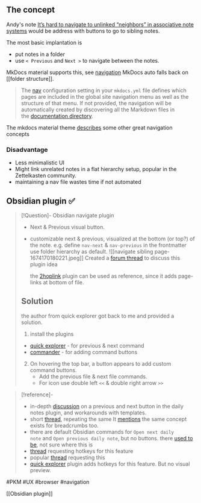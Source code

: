 ## The concept
Andy's note [It’s hard to navigate to unlinked “neighbors” in associative note systems](https://notes.andymatuschak.org/zT6iA52811NuLvbU9W8ixeDc3KUqyCT1wN8) would be address with buttons to go to sibling notes.

The most basic implantation is 
- put notes in a folder
- use `< Previous` and `Next >` to navigate between the notes.

MkDocs material supports this, see [navigation](https://squidfunk.github.io/mkdocs-material/setup/setting-up-the-footer/#navigation)
MkDocs auto falls back on [[folder structure]].
>The [nav](https://www.mkdocs.org/user-guide/configuration/#nav) configuration setting in your `mkdocs.yml` file defines which pages are included in the global site navigation menu as well as the structure of that menu. If not provided, the navigation will be automatically created by discovering all the Markdown files in the [documentation directory](https://www.mkdocs.org/user-guide/configuration/#docs_dir).

The mkdocs material theme  [describes](https://squidfunk.github.io/mkdocs-material/setup/setting-up-navigation/) some other great navigation concepts

### Disadvantage
- Less minimalistic UI
- Might link unrelated notes in a flat hierarchy setup, popular in the Zettelkasten community.
- maintaining a nav file wastes time if not automated

## Obsidian plugin ✅

> [!Question]- Obsidian navigate plugin
> - Next & Previous visual button.
> - customizable next & previous, visualized at the bottom (or top?) of the note.
>   e.g. define `nav-next` & `nav-previous` in the frontmatter
>   use folder hierarchy as default.
>   ![[navigate sibling page-1674170180221.jpeg]]
>   Created a [forum thread](https://forum.obsidian.md/t/navigate-sibling-page-previous-next/52701) to discuss this plugin idea
>   
>   the [2hoplink](https://github.com/tokuhirom/obsidian-2hop-links-plugin) plugin can be used as reference, since it adds page-links at bottom of file.
>   
>   
> ## Solution
> the author from quick explorer got back to me and provided a solution.
> 
> 1. install the plugins
> -   [quick explorer](https://github.com/pjeby/quick-explorer) - for previous & next command
> -   [commander](https://github.com/phibr0/obsidian-commander) - for adding command buttons
> 
> 2. On hovering the top bar, a button appears to add custom command buttons.
>    - Add the previous file & next file commands.
>    - For icon use double left `<<` & double right arrow  `>>`

> [!reference]- 
> - in-depth [discussion](https://forum.obsidian.md/t/daily-notes-next-previous/4573/13) on a previous and next button in the daily notes plugin, and workarounds with templates.
> - short [thread](https://forum.obsidian.md/t/automatic-next-and-previous-sibling-for-breadcrumbs/40469), repeating the same
>   It [mentions](https://breadcrumbs-wiki.onrender.com/docs/Alternative%20Hierarchies/Hierarchy%20Notes) the same concept exists for breadcrumbs too.
> - there are default Obsidian commands for `Open next daily note` and `Open previous daily note`, but no buttons. there [used to be](https://forum.obsidian.md/t/daily-notes-next-and-previous-fail-when-using-folder-in-template/27623), not sure where this is
> - [thread](https://forum.obsidian.md/t/is-there-a-shortcut-for-opening-next-note/23812/2) requesting hotkeys for this feature
> - popular [thread](https://forum.obsidian.md/t/iterate-through-files-in-the-file-sidebar-with-keyboard/629/60) requesting this
> - [quick explorer](https://github.com/pjeby/quick-explorer) plugin adds hotkeys for this feature. But no visual preview.

#PKM #UX #browser #navigation

[[Obsidian plugin]]